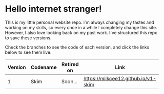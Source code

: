 # Hello internet stranger!

This is my little personal website repo. I'm always changing my tastes and working on my skills, so every once in a while I completely change this site. However, I also love looking back on my past work. I've structured this repo to save these versions. 

Check the branches to see the code of each version, and click the links below to see them live.

| Version | Codename | Retired on | Link |
| -| - | - | - |
| 1 | Skim | Soon... | https://milkcee12.github.io/v1-skim |
